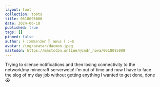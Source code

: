 ```yaml
---
layout: toot
collection: toots
title: 0618095000
date: 2024-06-18
published: true
tags: []
pinned: false
author: ⸸ commander ░ nova ⸸ :~$
avatar: /img/avatar/daemon.jpeg
mastodon: https://mastodon.online/@cmdr_nova/0618095000
---
```


Trying to silence notifications and then losing connectivity to the network/my minecraft serverwelp! i'm out of time and now I have to face the slog of my day job without getting anything I wanted to get done, done 😭
